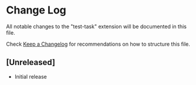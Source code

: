# Change Log

All notable changes to the "test-task" extension will be documented in this file.

Check [Keep a Changelog](http://keepachangelog.com/) for recommendations on how to structure this file.

## [Unreleased]

- Initial release